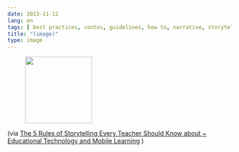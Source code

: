 ```yaml
---
date: 2013-11-12
lang: en
tags: [ best practices, contos, guidelines, how to, narrative, storytelling ]
title: "(image)"
type: image
---
```


<figure>
<a
href="https://hugo.ferreira.cc/via-the-5-rules-of-storytelling-every-teacher/attachment/321/"
rel="attachment"><img
src="https://hugo.ferreira.cc/wp-content/uploads/2013/11/tumblr_mw5ry2WwLb1qz82meo1_1280-150x150.jpg"
width="150" height="150" /></a></figure>

(via [The 5 Rules of Storytelling Every Teacher Should Know about \~
Educational Technology and Mobile
Learning](http://www.educatorstechnology.com/2013/11/the-5-rules-of-storytelling-every.html)
)

